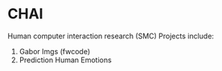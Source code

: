 # CHAI
Human computer interaction research (SMC)
Projects include:
  1) Gabor Imgs (fwcode)
  2) Prediction Human Emotions
